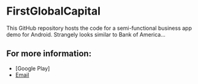 FirstGlobalCapital
==================

This GitHub repository hosts the code for a semi-functional business app demo for Android. Strangely looks similar to Bank of America...

For more information:
---------------------

- [Google Play]
- [Email](mailto:jameslchin@gmail.com)
